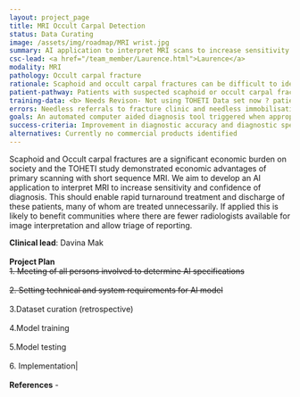 ```yaml
---
layout: project_page
title: MRI Occult Carpal Detection
status: Data Curating
image: /assets/img/roadmap/MRI wrist.jpg
summary: AI application to interpret MRI scans to increase sensitivity and confidence of diagnosis.
csc-lead: <a href="/team_member/Laurence.html">Laurence</a>
modality: MRI
pathology: Occult carpal fracture
rationale: Scaphoid and occult carpal fractures can be difficult to identify in MR images, typically requiring specialist radiologists that are not always available. This project aims to develop an AI application that can automatically identify these fractures.
patient-pathway: Patients with suspected scaphoid or occult carpal fracture are given an x-ray in A&E, if practitioner cannot identify a fracture patient is referred for MRI.
training-data: <b> Needs Revison- Not using TOHETI Data set now ? patients who attended A&E with suspected scaphoid fracture (n=67) have an MRI as well as an x-ray <b>
errors: Needless referrals to fracture clinic and needless immobilisation in patients who do not have a fracture; possibility of repeated x-rays and referrals to MRI
goals: An automated computer aided diagnosis tool triggered when appropriate MRI data are received able to streamline the workflow and enable faster reads of scans.
success-criteria: Improvement in diagnostic accuracy and diagnostic speed.
alternatives: Currently no commercial products identified 
---
```

Scaphoid and Occult carpal fractures are a significant economic burden on society and the TOHETI study demonstrated economic advantages of primary scanning with short sequence MRI. We aim to develop an AI application to interpret MRI to increase sensitivity and confidence of diagnosis. This should enable rapid turnaround treatment and discharge of these patients, many of whom are treated unnecessarily. If applied this is likely to benefit communities where there are fewer radiologists available for image interpretation and allow triage of reporting.

<b>Clinical lead</b>: Davina Mak <br>
<br>
**Project Plan** <br>
<strike> 1.	Meeting of all persons involved to determine AI specifications <br><br> 2.	Setting technical and system requirements for AI model <br> </strike> <br> 3.Dataset curation (retrospective) <br><br> 4.Model training <br><br>   5.Model testing<br><br>6.	Implementation|
<br>
<br>
<b>References</b>  - 

